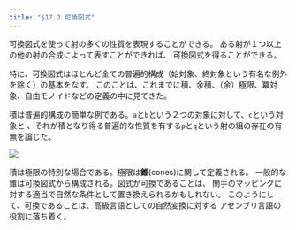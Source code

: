 ```yaml
---
title: "§17.2 可換図式"
---
```


可換図式を使って射の多くの性質を表現することができる。
ある射が１つ以上の他の射の合成によって表すことができれば、
可換図式を得ることができる。

特に、可換図式はほとんど全ての普遍的構成（始対象、終対象という有名な例外を除く）の基本をなす。
このことは、これまでに積、余積、（余）極限、冪対象、自由モノイドなどの定義の中に見てきた。

積は普遍的構成の簡単な例である。`a`と`b`という２つの対象に対して、`c`という対象と
、それが積となり得る普遍的な性質を有する`p`と`q`という射の組の存在の有無を論じた。

![](https://storage.googleapis.com/zenn-user-upload/c7b9f8e27174-20211129.jpg)

積は極限の特別な場合である。極限は**錐**(cones)に関して定義される。
一般的な錐は可換図式から構成される。図式が可換であることは、
関手のマッピングに対する適当で自然な条件として置き換えられるかもしれない。
このようにして、可換であることは、高級言語としての自然変換に対する
アセンブリ言語の役割に落ち着く。